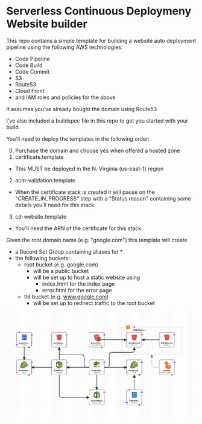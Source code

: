 # Serverless Continuous Deploymeny Website builder

This repo contains a simple template for building a website auto deployment pipeline using the following AWS technologies:
* Code Pipeline
* Code Build
* Code Commit
* S3
* Route53
* Cloud Front
* and IAM roles and policies for the above

It assumes you've already bought the domain using Route53

I've also included a buildspec file in this repo to get you started with your build.

You'll need to deploy the templates in the following order:

0. Purchase the domain and choose yes when offered a hosted zone
1. certificate.template
  * This MUST be deployed in the N. Virginia (us-east-1) region
2. acm-validation.template
  * When the certificate stack is created it will pause on the "CREATE_IN_PROGRESS" step with a "Status reason" containing some details you'll need for this stack
3. cd-website.template
  * You'll need the ARN of the certificate for this stack

Given the root domain name (e.g. "google.com") this template will create
* a Record Set Group containing aliases for
  * 
* the following buckets:
  * root bucket (e.g. google.com)
    * will be a public bucket
    * will be set up to host a static website using
      * index.html for the index page
      * error.html for the error page
  * tld bucket (e.g. www.google.com)
    * will be set up to redirect traffic to the root bucket


![screenshot for instruction](images/template.png)